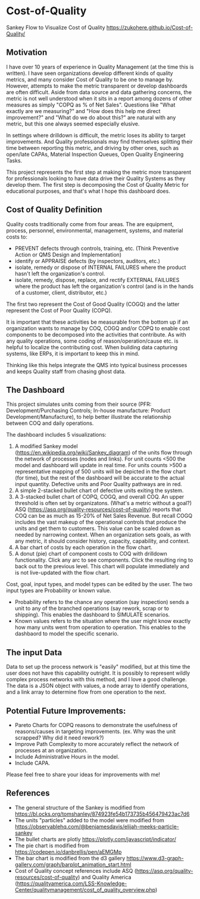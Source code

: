 # Cost-of-Quality
Sankey Flow to Visualize Cost of Quality 
https://zukohere.github.io/Cost-of-Quality/

## Motivation
I have over 10 years of experience in  Quality Management (at the time this is written). I have seen organizations develop different kinds of quality metrics, and many consider Cost of Quality to be one to manage by. However, attempts to make the metric transparent or develop dashboards are often difficult. Aside from data source and data gathering concerns, the metric is not well understood when it sits in a report among dozens of other measures as simply "COPQ as % of Net Sales". Questions like "What exactly are we measuring?" and "How does this help me direct improvement?" and "What do we do about this?" are natural with any metric, but this one always seemed especially elusive. 

In settings where drilldown is difficult, the metric loses its ability to target improvements. And Quality professionals may find themselves splitting their time between reporting this metric, and driving by other ones, such as open/late CAPAs, Material Inspection Queues, Open Quality Engineering Tasks. 

This project represents the first step at making the metric more transparent for professionals looking to have data drive their Quality Systems as they develop them. The first step is decomposing the Cost of Quality Metric for educational purposes, and that's what I hope this dashboard does.

## Cost of Quality Definition
Quality costs traditionally come from four areas. The are equipment, process, personnel, environmental, management, systems, and material costs to:
* PREVENT defects through controls, training, etc. (Think Preventive Action or QMS Design and Implementation)
* identify or APPRAISE defects (by inspectors, auditors, etc.)
* isolate, remedy or dispose of INTERNAL FAILURES where the product hasn't left the organization's control.
* isolate, remedy, dispose, replace, and rectify EXTERNAL FAILURES where the product has left the organization's control (and is in the hands of a customer, client, distributor, etc.)

The first two represent the Cost of Good Quality (COGQ) and the latter represent the Cost of Poor Quality (COPQ).

It is important that these activities be measurable from the bottom up if an organization wants to manage by COQ, COGQ and/or COPQ to enable cost components to be decomposed into the activities that contribute. As with any quality operations, some coding of reason/operation/cause etc. is helpful to localize the contributing cost. When building data capturing systems, like ERPs, it is important to keep this in mind. 

Thinking like this helps integrate the QMS into typical business processes and keeps Quality staff from chasing ghost data.

## The Dashboard
This project simulates units coming from their source (PFR: Development/Purchasing Controls; In-house manufacture: Product Development/Manufacture), to help better illustrate the relationship between COQ and daily operations.

The dashboard includes 5 visualizations:
1. A modified Sankey model (https://en.wikipedia.org/wiki/Sankey_diagram) of the units flow through the network of processes (nodes and links). For unit counts <500 the model and dashboard will update in real time. For units counts >500 a representative mapping of 500 units will be depicted in the flow chart (for time), but the rest of the dashboard will be accurate to the actual input quantity. Defective units and Poor Quality pathways are in red.
2. A simple 2-stacked bullet chart of defective units exiting the system.   
3. A 3-stacked bullet chart of COPQ, COGQ, and overall COQ. An upper threshold is often set by organizatons. (What's a metric without a goal?) ASQ (https://asq.org/quality-resources/cost-of-quality) reports that COQ can be as much as 15-20% of Net Sales Revenue. But recall COGQ includes the vast makeup of the operational controls that produce the units and get them to customers. This value can be scaled down as needed by narrowing context. When an organization sets goals, as with any metric, it should consider history, capacity, capability, and context.
4. A bar chart of costs by each operation in the flow chart.
5. A donut (pie) chart of component costs to COQ with drilldown functionality. Click any arc to see components. Click the resulting ring to back out to the previous level. This chart will populate immediately and is not live-updated with the flow chart.

Cost, goal, input types, and model types can be edited by the user. The two input types are Probability or known value.

* Probability refers to the chance any operation (say inspection) sends a unit to any of the branched operations (say rework, scrap or to shipping). This enables the dashboard to SIMULATE scenarios.
* Known values refers to the situation where the user might know exactly how many units went from operation to operation. This enables to the dashbaord to model the specific scenario.

## The input Data
Data to set up the process network is "easily" modified, but at this time the user does not have this capability outright. It is possibly to represent wildly complex process networks with this method, and I love a good challenge. The data is a JSON object with values, a node array to identify operations, and a link array to determine flow from one operation to the next. 

## Potential Future Improvements:
* Pareto Charts for COPQ reasons to demonstrate the usefulness of reasons/causes in targeting improvements. (ex. Why was the unit scrapped? Why did it need rework?) 
* Improve Path Complexity to more accurately reflect the network of processes at an organization.
* Include Administrative Hours in the model.
* Include CAPA.

Please feel free to share your ideas for improvements with me! 


## References
 * The general structure of the Sankey is modified from https://bl.ocks.org/tomshanley/874923fe54b173735b456479423ac7d6
 * The units "particles" added to the model were modified from https://observablehq.com/@benjamesdavis/elijah-meeks-particle-sankey
 * The bullet charts are plotly https://plotly.com/javascript/indicator/
 * The pie chart is modified from https://codepen.io/danbrellis/pen/aEMGMp
 * The bar chart is modified from the d3 gallery https://www.d3-graph-gallery.com/graph/barplot_animation_start.html
 * Cost of Quality concept references include ASQ (https://asq.org/quality-resources/cost-of-quality) and Quality America (https://qualityamerica.com/LSS-Knowledge-Center/qualitymanagement/cost_of_quality_overview.php)